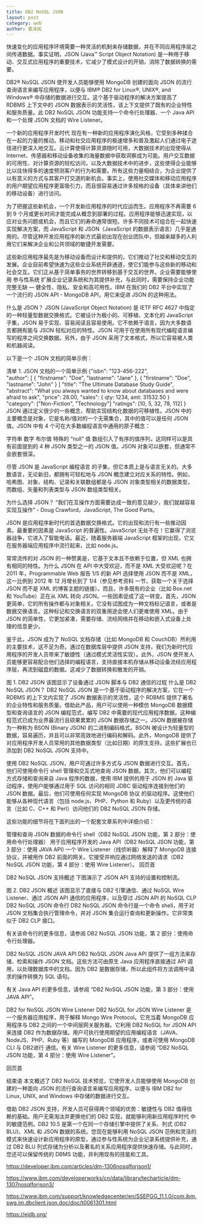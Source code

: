 ```yaml
---
title: DB2 NoSQL JSON
layout: post
category: web
author: 夏泽民
---
```

快速变化的应用程序环境需要一种灵活的机制来存储数据，并在不同应用程序层之间传递数据。事实证明，JSON (Java™ Script Object Notation) 是一种用于移动、交互式应用程序的重要技术，它减少了模式设计的开销，消除了数据转换的需要。 

DB2® NoSQL JSON 使开发人员能够使用 MongoDB 创建的面向 JSON 的流行查询语言来编写应用程序，以便与 IBM® DB2 for Linux®, UNIX®, and Windows® 中存储的数据进行交互。这个基于驱动程序的解决方案提高了 RDBMS 上下文中的 JSON 数据表示的灵活性，该上下文提供了既有的企业特性和服务质量。此 DB2 NoSQL JSON 功能支持一个命令行处理器、一个 Java API 和一个处理 JSON 文档的 Wire Listener。
<!-- more -->
一个新的应用程序开发时代
现在有一种新的应用程序演化风格，它受到多种揉合在一起的力量的推动。移动和社交应用程序的极速增多和普及激起人们通过电子途径进行更深入地交互。云计算使得计算资源随时可用，大数据技术的出现使得从 Internet、传感器和移动设备收集的海量数据中获取洞察成为可能。用户交互数据的可用性、对计算资源的轻松访问，以及大数据技术中的进步，这些使得企业能够比以往快得多的速度预测客户的行为和需要。所有这些力量相结合，为企业提供了以有意义的方式与其客户打交道的新机会。事实上，使用社交媒体和移动应用程序的用户期望应用程序更富吸引力，而且很容易通过许多规格的设备（具体来讲他们的移动设备）进行访问。

为了把握这些新机会，一个开发新应用程序的时代应运而生。应用程序不再需要 6 到 9 个月或更长时间才能完成从概念到部署的过程。应用程序能够迅速实现，以应对业务问题或机会，而且它们的寿命通常很短。许多不同技术可组合在一起快速实现解决方案，而 JavaScript 和 JSON（JavaScript 的数据表示语言）几乎是通用的。尽管这种开发应用程序的新方式最初出现在创业团队中，但越来越多的人利用它们来解决企业和公共领域的敏捷开发需要。

这些新应用程序最先是为移动设备而设计和提供的，它们推动了社交和移动交互的发展。企业目前希望快速为这些企业系统开辟通道，使它们能参与这些新的移动和社会交互。它们正从基于简单事务的世界转移到基于交互的世界。企业需要能够使用 参与性系统 扩展企业记录系统和为其提供补充，与此同时，需要保持企业功能完整无缺 — 健全性、隐私、安全和高可用性。IBM 在我们的 DB2 平台中实现了一个流行的 JSON API - MongoDB API，用它来促进 JSON 的这种用法。

什么是 JSON？
JSON (JavaScript Object Notation) 是 IETF RFC 4627 中指定的一种轻量型数据交换格式。它被设计为极小的、可移植、文本化的 JavaScript 子集，JSON 易于实现、容易阅读且容易使用。它不依赖于语言，因为大多数语言都拥有能与 JSON 轻松对应的特性。JSON 可用于在使用所有现代编程语言编写的程序之间交换数据。另外，由于 JSON 采用了文本格式，所以它容易被人类和机器阅读。

以下是一个 JSON 文档的简单示例：

清单 1. JSON 文档的一个简单示例
{"isbn": "123-456-222",  
 "author": 
   [
    {
      "firstname": "Doe",
      "lastname": "Jane"
    },
    {
      "firstname": "Doe",
      "lastname": "John"
    }
   ]
 "title": "The Ultimate Database Study Guide",  
 "abstract": "What you always wanted to know about databases and were afraid to ask", 
 "price": 28.00, 
 "sales": 
    { qty: 1234,
      amt: 31532.50
    }
 "category": ["Non-Fiction", "Technology"]
 "ratings": [10, 5, 32, 78, 112]
}
JSON 通过定义很少的一些概念，帮助实现结构化数据的可移植性。JSON 中的主要概念是对象，它是名称/值对的一个无需集合，其中的值可以是任何 JSON 值。JSON 中有 4 个可在大多数编程语言中通用的原子概念：

字符串
数字
布尔值
特殊的 “null” 值
数组引入了有序的值序列，这同样可以是具有前面提到的 4 种 JSON 类型之一的 JSON 值。JSON 对象可以嵌套，但通常不会嵌套很深。

尽管 JSON 是 JavaScript 编程语言 的子集，但它本质上是与语言无关的。大多数语言，无论新旧，都拥有可轻松地与 JSON 概念建立对应关系的特性。例如，哈希图、对象、结构、记录和关联数组都是与 JSON 对象类型相关的数据类型，而数组、矢量和列表类型与 JSON 数组类型相关。

为什么选择 JSON？
“我们在互操作方面需要达成一致的意见越少，我们就越容易实现互操作” - Doug Crawford，JavaScript, The Good Parts。

JSON 是应用程序新时代的首选数据交换格式。它的出现和流行有一些推动因素。最重要的因素是 JavaScript 的普遍性。JavaScript 无处不在！它赢得了浏览器战争，它进入了智能电话。最近，随着服务器端 JavaScript 框架的出现，它又在服务器端应用程序中流行起来，比如 node.js。

常常流传的对 JSON 的一种赞美是，它基于文本且不依赖于位置，但 XML 也拥有相同的特性。为什么 JSON 在 API 中大受欢迎，而不是 XML 大受欢迎呢？在 2011 年，Programmable Web 报告 1/5 的新 API 选择使用 JSON 而不是 XML，这一比例到 2012 年 12 月增长到了 1/4（参见参考资料 一节，获取一个关于选择 JSON 而不是 XML 的博客主题的链接）。而且，许多既有的企业（比如 Box.net 和 YouTube）正在从 XML 转向 JSON。一些因素促成了这一转变。首先，JSON 更简单，它的所有操作都与对象相关。它没有试图成为一种文档标记语言，或者是数据交换语言。这种标记和交换语言的双重用途会使人们更难使用 XML。由于 JSON 的简单性，它更加紧凑，需要存储、流经网络并在移动和嵌入式设备上处理的信息更少。

鉴于此，JSON 成为了 NoSQL 文档存储（比如 MongoDB 和 CouchDB）所利用的主要技术，这不足为奇。通过在数据库层中提供 JSON 支持，我们为新时代应用程序的开发人员带来了敏捷性（通过模式灵活性实现）。此外，JSON 使开发人员能够更容易配合他们选择的编程语言，支持直接本机存储从移动设备流经应用程序层，再流到磁盘的数据。这减少了数据转换和散发的开销。

图 1. DB2 JSON
该图显示了设备通过 JSON 脚本与 DB2 通信的过程
什么是 DB2 NoSQL JSON？
DB2 NoSQL JSON 是一个基于驱动程序的解决方案，它在一个 RDBMS 的上下文内实现了 JSON 数据表示的灵活性，这个 RDBMS 提供了著名的企业特性和服务质量。借助此产品，用户可以使用一种模仿 MongoDB 数据模型和查询语言的 JSON 编程范式，编写 DB2 中需要的现代应用程序数据，这种编程范式已成为业界最流行且硕果累累的 JSON 数据存储之一。JSON 数据被存储为一种称为 BSON (Binary JSON) 的二进制编码格式。BSON 被设计为轻量型的数据，容易遍历，并且可以非常高效地进行编码和解码。此外，MongoDB 提供了对应用程序开发人员常用的其他数据类型（比如日期）的原生支持。这些扩展也已添加到 DB2 NoSQL JSON 支持中。

使用 DB2 NoSQL JSON，用户可通过许多方式与 JSON 数据进行交互。首先，他们可使用命令行 shell 管理和交互式地查询 JSON 数据。其次，他们可以编程方式存储和查询来自 Java 程序的数据，使用 IBM 提供的用于 JSON 的 Java 驱动程序，使用户能够通过用于 SQL 访问的相同 JDBC 驱动程序连接到他们的 JSON 数据。最后，他们可使用任何实现 MongoDB 协议 的驱动程序。这使他们能够从各种现代语言（包括 node.js、PHP、Python 和 Ruby）以及更传统的语言（比如 C、C++ 和 Perl）访问他们的 DB2 NoSQL JSON 存储。

这些功能的细节将在下面列出的一个配套文章系列中详细介绍：

管理和查询 JSON 数据的命令行 shell（DB2 NoSQL JSON 功能，第 2 部分：使用命令行处理器）
用于应用程序开发的 Java API（DB2 NoSQL JSON 功能，第 3 部分：使用 JAVA API)
一个 Wire Listener（线侦听器）解释了 MongoDB 连接协议，并被用作 DB2 前面的网关。它接受并响应通过网络发送的请求（DB2 NoSQL JSON 功能，第 4 部分：使用 Wire Listener）。
回页首

DB2 NoSQL JSON 支持概述
下图演示了 JSON API 支持的设置和控制流。

图 2. DB2 JSON 概述
该图显示了直接与 DB2 引擎通信、通过 NoSQL Wire Listener、通过 JSON API 通信的应用程序，以及穿过 JSON API 的 NoSQL CLP
DB2 NoSQL JSON 命令行
DB2 NoSQL JSON 命令行是一个命令 shell，用于对 JSON 文档集合执行管理命令，并对 JSON 集合运行查询和更新操作。它非常类似于 DB2 CLP 接口。

有关该命令行的更多信息，请参阅 DB2 NoSQL JSON 功能，第 2 部分：使用命令行处理器。

DB2 NoSQL JSON JAVA API
DB2 NoSQL JSON Java API 提供了一组方法来存储、检索和操作 JSON 文档。这些方法可由原生 Java 应用程序直接通过 API 调用，以处理数据库中的文档。因为 DB2 是数据存储，所以此组件将方法调用中请求的操作转换为 SQL 语句。

有关 Java API 的更多信息，请参阅 “DB2 NoSQL JSON 功能，第 3 部分：使用 JAVA API”。

DB2 for NoSQL JSON Wire Listener
DB2 NoSQL for JSON Wire Listener 是一个服务器应用程序，用于解释 Mongo Wire Protocol。它充当着 MongoDB 应用程序与 DB2 之间的一个中间层网关服务器。它利用 DB2 NoSQL for JSON API 来连接 DB2 作为数据存储。用户可执行使用期望的应用编程语言（JAVA、NodeJS、PHP、Ruby 等）编写的 MongoDB 应用程序，或者可使用 MongoDB CLI 与 DB2进行 通信。有关 Wire Listener 的更多信息，请参阅 “DB2 NoSQL JSON 功能，第 4 部分：使用 Wire Listener”。

回页首

结束语
本文概述了 DB2 NoSQL 技术预览，它使开发人员能够使用 MongoDB 创建的一种面向 JSON 的流行查询语言来编写应用程序，以便与 IBM DB2 for Linux, UNIX, and Windows 中存储的数据进行交互。

借助 DB2 JSON 支持，开发人员可获得两个领域的优势：敏捷性与 DB2 值得信赖的基础。用户无需淘汰并更换他们的 DB2 实现，就能够利用新应用程序时代 中的敏捷范例。DB2 10.5 是第一个在同一个存储引擎中提供了关系、列式 (DB2 BLU)、XML 和 JSON 数据的系统。您现在能够利用 NoSQL JSON 范例和灵活的模式来快速设计新应用程序的原型，通过参与性系统为企业记录系统提供补充，通过 DB2 BLU 列式存储为分析以及著名的关系应用程序提供快速存储。与此同时，您还可以保留传统的 DBMS 功能，并利用现有的技能和工具。

https://developer.ibm.com/articles/dm-1306nosqlforjson1/

https://www.ibm.com/developerworks/cn/data/library/techarticle/dm-1307nosqlforjson3/

https://www.ibm.com/support/knowledgecenter/en/SSEPGG_11.1.0/com.ibm.swg.im.dbclient.json.doc/doc/t0061301.html

https://ejdb.org/